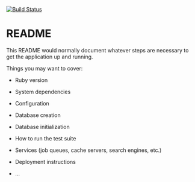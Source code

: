 [![Build Status](https://travis-ci.org/kty1965/TripScanner-rails.svg?branch=master)](https://travis-ci.org/kty1965/TripScanner-rails)

# README

This README would normally document whatever steps are necessary to get the
application up and running.

Things you may want to cover:

* Ruby version

* System dependencies

* Configuration

* Database creation

* Database initialization

* How to run the test suite

* Services (job queues, cache servers, search engines, etc.)

* Deployment instructions

* ...
